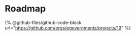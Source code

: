 # Roadmap

{% @github-files/github-code-block url="https://github.com/orgs/egovernments/projects/19" %}
